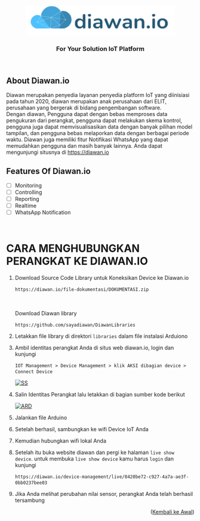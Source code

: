 <a name="readme-top"></a>
<div align="center">
  <a href="https://github.com/github_username/repo_name">
    <img src="images/logo.png" alt="Logo" width="400" height="80">
  </a>
  </div>
  <h3 align="center">For Your Solution IoT Platform</h3>
  <br>
  
<!-- ABOUT THE PROJECT -->
## About Diawan.io



Diawan merupakan penyedia layanan penyedia platform IoT yang diinisiasi pada tahun 2020, diawan merupakan anak perusahaan dari ELIT, perusahaan yang bergerak di bidang pengembangan software.<br>
Dengan diawan, Pengguna dapat dengan bebas memproses data pengukuran dari perangkat, pengguna dapat melakukan skema kontrol, pengguna juga dapat memvisualisasikan data dengan banyak pilihan model tampilan, dan pengguna bebas melaporkan data dengan berbagai periode waktu. Diawan juga memiliki fitur Notifikasi WhatsApp yang dapat memudahkan pengguna dan masih banyak lainnya.
Anda dapat mengunjungi situsnya di https://diawan.io

## Features Of Diawan.io

- [ ] Monitoring
- [ ] Controlling
- [ ] Reporting
- [ ] Realtime 
- [ ] WhatsApp Notification
<br>


# CARA MENGHUBUNGKAN PERANGKAT KE DIAWAN.IO
1. Download Source Code Library untuk Koneksikan Device ke Diawan.io
   ```
   https://diawan.io/file-dokumentasi/DOKUMENTASI.zip
   ```
   <br><br>
   Download Diawan library
   ```
   https://github.com/sayadiawan/DiawanLibraries
   ```
2. Letakkan file library di direktori `libraries` dalam file instalasi Arduiono
3. Ambil identitas perangkat Anda di situs web diawan.io, login dan kunjungi 
    ```
   IOT Management > Device Management > klik AKSI dibagian device > Connect Device
   ```
   <div align="Left"><a href="https://github.com/github_username/repo_name"><img src="images/ss.png" alt="SS"></a></div>
4. Salin Identitas Perangkat lalu letakkan di bagian sumber kode berikut <br><div align="Left"><a href="https://github.com/github_username/repo_name"><img src="images/ard.PNG" alt="ARD"></a></div>
5. Jalankan file Arduino
6. Setelah berhasil, sambungkan ke wifi Device IoT Anda
7. Kemudian hubungkan wifi lokal Anda
8. Setelah itu buka website diawan dan pergi ke halaman `live show device`. untuk membuka `live show device` kamu harus `login` dan kunjungi <br>

   ```
   https://diawan.io/device-management/live/8420be72-c927-4a7a-ae3f-0bb0237bee03
   ```
9. Jika Anda melihat perubahan nilai sensor, perangkat Anda telah berhasil tersambung


<p align="right">(<a href="#readme-top">Kembali ke Awal</a>)</p>

